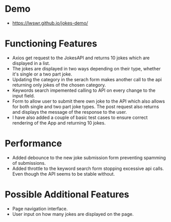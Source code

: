 # Demo

- https://lwswr.github.io/jokes-demo/

# Functioning Features

- Axios get request to the JokesAPI and returns 10 jokes which are displayed in a list.
- The jokes are displayed in two ways depending on their type, whether it's single or a two part joke.
- Updating the category in the serach form makes another call to the api returning only jokes of the chosen category.
- Keywords search impemented calling to API on every change to the input field.
- Form to allow user to submit there own joke to the API which also allows for both single and two part joke types. The post request also returns and displays the message of the response to the user.
- I have also added a couple of basic test cases to ensure correct rendering of the App and returning 10 jokes.

# Performance

- Added debounce to the new joke submission form preventing spamming of submissions.
- Added throttle to the keyword search form stopping excessive api calls. Even though the API seems to be stable without.

# Possible Additional Features

- Page navigation interface.
- User input on how many jokes are displayed on the page.
